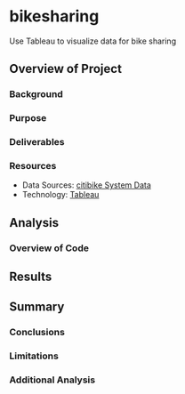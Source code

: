 # bikesharing
 Use Tableau to visualize data for bike sharing

## Overview of Project

### Background
### Purpose
### Deliverables
### Resources
 - Data Sources: [citibike System Data](https://ride.citibikenyc.com/system-data)
 - Technology: [Tableau](https://public.tableau.com/s/)

 ## Analysis
 ### Overview of Code


 ## Results
 
 ## Summary
 ### Conclusions
 ### Limitations
 ### Additional Analysis
